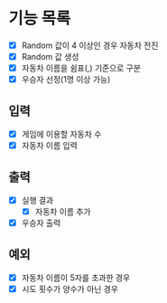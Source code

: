 # 기능 목록
- [x] Random 값이 4 이상인 경우 자동차 전진
- [x] Random 값 생성
- [x] 자동차 이름을 쉼표(,) 기준으로 구분
- [x] 우승자 선정(1명 이상 가능)

## 입력
- [x] 게임에 이용할 자동차 수
- [x] 자동차 이름 입력

## 출력
- [x] 실행 결과
  - [x] 자동차 이름 추가
- [x] 우승자 출력

## 예외
- [x] 자동차 이름이 5자를 초과한 경우
- [x] 시도 횟수가 양수가 아닌 경우
